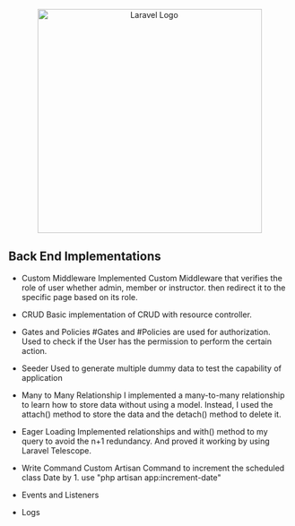 <p align="center"><a href="https://laravel.com" target="_blank"><img src="https://raw.githubusercontent.com/laravel/art/master/logo-lockup/5%20SVG/2%20CMYK/1%20Full%20Color/laravel-logolockup-cmyk-red.svg" width="400" alt="Laravel Logo"></a></p>


## Back End Implementations



- Custom Middleware
  Implemented Custom Middleware that verifies the role of user whether admin, member or instructor. then redirect it to the specific page based on its role.
- CRUD
  Basic implementation of CRUD with resource controller.
- Gates and Policies
  #Gates and #Policies are used for authorization. Used to check if the User has the permission to perform the certain action. 
- Seeder
  Used to generate multiple dummy data to test the capability of application
- Many to Many Relationship
  I implemented a many-to-many relationship to learn how to store data without using a model. Instead, I used the attach() method to store the data and the detach() method to delete it.
- Eager Loading
  Implemented relationships and with() method to my query to avoid the n+1 redundancy. And proved it working by using Laravel Telescope.
- Write Command
  Custom Artisan Command to increment the scheduled class Date by 1. use "php artisan app:increment-date"
- Events and Listeners

- Logs


